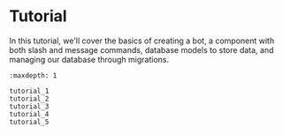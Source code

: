 # Tutorial

In this tutorial, we'll cover the basics of creating a bot, a component with both slash and message commands, 
database models to store data, and managing our database through migrations.


```{toctree}
:maxdepth: 1

tutorial_1
tutorial_2
tutorial_3
tutorial_4
tutorial_5

```
